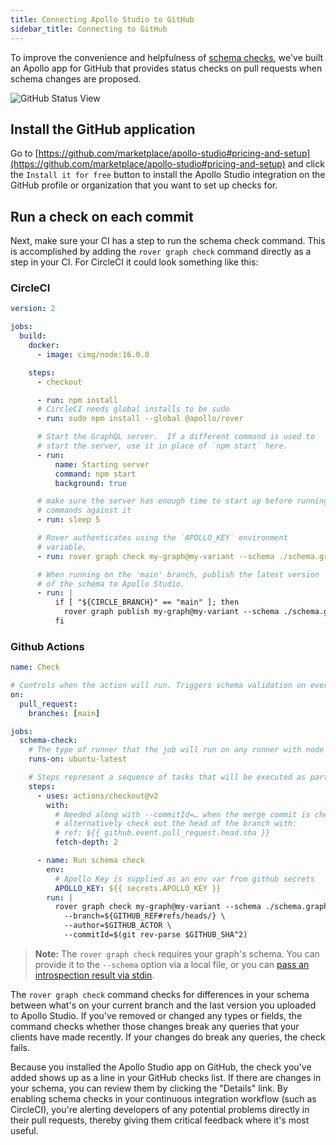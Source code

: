 ```yaml
---
title: Connecting Apollo Studio to GitHub
sidebar_title: Connecting to GitHub
---
```


To improve the convenience and helpfulness of [schema checks](/schema-checks/), we've built an Apollo app for GitHub that provides status checks on pull requests when schema changes are proposed.

![GitHub Status View](./img/schema-checks/github-check.png)

## Install the GitHub application

Go to [https://github.com/marketplace/apollo-studio#pricing-and-setup](https://github.com/marketplace/apollo-studio#pricing-and-setup) and click the `Install it for free` button to install the Apollo Studio integration on the GitHub profile or organization that you want to set up checks for.

## Run a check on each commit

Next, make sure your CI has a step to run the schema check command. This is accomplished by adding the `rover graph check` command directly as a step in your CI. For CircleCI it could look something like this:

### CircleCI

```yaml{13,29,33-36}:title=.circleci/config.yml
version: 2

jobs:
  build:
    docker:
      - image: cimg/node:16.0.0

    steps:
      - checkout

      - run: npm install
      # CircleCI needs global installs to be sudo
      - run: sudo npm install --global @apollo/rover

      # Start the GraphQL server.  If a different command is used to
      # start the server, use it in place of `npm start` here.
      - run:
          name: Starting server
          command: npm start
          background: true

      # make sure the server has enough time to start up before running
      # commands against it
      - run: sleep 5

      # Rover authenticates using the `APOLLO_KEY` environment
      # variable.
      - run: rover graph check my-graph@my-variant --schema ./schema.graphql

      # When running on the 'main' branch, publish the latest version
      # of the schema to Apollo Studio.
      - run: |
          if [ "${CIRCLE_BRANCH}" == "main" ]; then
            rover graph publish my-graph@my-variant --schema ./schema.graphql
          fi
```

### Github Actions

```yaml:title=.github/workflows/schema_check.yaml
name: Check

# Controls when the action will run. Triggers schema validation on every pull request against main
on:
  pull_request:
    branches: [main]

jobs:
  schema-check:
    # The type of runner that the job will run on any runner with node will work
    runs-on: ubuntu-latest

    # Steps represent a sequence of tasks that will be executed as part of the job
    steps:
      - uses: actions/checkout@v2
        with:
          # Needed along with --commitId=… when the merge commit is checked out;
          # alternatively check out the head of the branch with:
          # ref: ${{ github.event.pull_request.head.sha }}
          fetch-depth: 2

      - name: Run schema check
        env:
          # Apollo Key is supplied as an env var from github secrets
          APOLLO_KEY: ${{ secrets.APOLLO_KEY }}
        run: |
          rover graph check my-graph@my-variant --schema ./schema.graphql  \
            --branch=${GITHUB_REF#refs/heads/} \
            --author=$GITHUB_ACTOR \
            --commitId=$(git rev-parse $GITHUB_SHA^2)
```

> **Note:** The `rover graph check` requires your graph's schema. You can provide it to the `--schema` option via a local file, or you can [pass an introspection result via stdin](https://www.apollographql.com/docs/rover/graphs/#checking-schema-changes).

The `rover graph check` command checks for differences in your schema between what's on your current branch and the last version you uploaded to Apollo Studio. If you've removed or changed any types or fields, the command checks whether those changes break any queries that your clients have made recently. If your changes do break any queries, the check fails.

Because you installed the Apollo Studio app on GitHub, the check you've added shows up as a line in your GitHub checks list. If there are changes in your schema, you can review them by clicking the "Details" link. By enabling schema checks in your continuous integration workflow (such as CircleCI), you're alerting developers of any potential problems directly in their pull requests, thereby giving them critical feedback where it's most useful.
